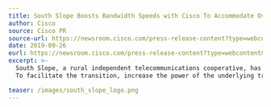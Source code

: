 ```yaml
---
title: South Slope Boosts Bandwidth Speeds with Cisco To Accommodate Over Three Terabytes
author: Cisco
source: Cisco PR
source-url: https://newsroom.cisco.com/press-release-content?type=webcontent&articleId=2021003
date: 2019-09-26
eurl: https://newsroom.cisco.com/press-release-content?type=webcontent&articleId=2021003
excerpt: >-
  South Slope, a rural independent telecommunications cooperative, has deployed the Cisco NCS5500 series platform to meet growing capacity demands, using its existing network to deliver voice, data, and video services along with a variety of business ethernet and cellular backhaul services to its customers throughout eastern Iowa. 
  To facilitate the transition, increase the power of the underlying transport network, and reduce operational complexity, Cisco and South Slope created a converged solution based on the Cisco NCS5500 router series. South Slope has also deployed Cisco Segment Routing with Multi-Protocol Label Switching (MPLS) and Ethernet VPN (EVPN).

teaser: /images/south_slope_logo.png
---
```

